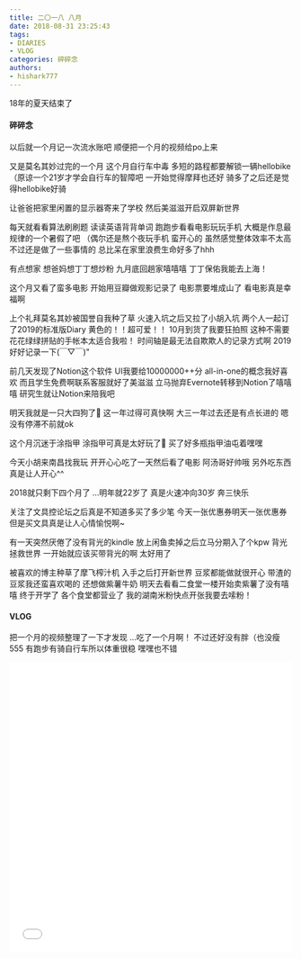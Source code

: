 ```yaml
---
title: 二〇一八 八月
date: 2018-08-31 23:25:43
tags: 
- DIARIES
- VLOG
categories: 碎碎念
authors:
- hishark777
---
```

18年的夏天结束了
<!--more-->
#### 碎碎念

以后就一个月记一次流水账吧
顺便把一个月的视频给po上来

又是莫名其妙过完的一个月
这个月自行车中毒 
多短的路程都要解锁一辆hellobike
（原谅一个21岁才学会自行车的智障吧
一开始觉得摩拜也还好
骑多了之后还是觉得hellobike好骑

让爸爸把家里闲置的显示器寄来了学校
然后美滋滋开启双屏新世界

每天就看看算法刷刷题
读读英语背背单词
跑跑步看看电影玩玩手机
大概是作息最规律的一个暑假了吧
（偶尔还是熬个夜玩手机
蛮开心的
虽然感觉整体效率不太高
不过还是做了一些事情的
总比呆在家里浪费生命好多了hhh

有点想家
想爸妈想丁丁想炒粉
九月底回趟家嘻嘻嘻
丁丁保佑我能去上海！

这个月又看了蛮多电影
开始用豆瓣做观影记录了
电影票要堆成山了
看电影真是幸福啊

上个礼拜莫名其妙被国誉自我种了草
火速入坑之后又拉了小胡入坑
两个人一起订了2019的标准版Diary
黄色的！！超可爱！！
10月到货了我要狂拍照
这种不需要花花绿绿拼贴的手帐本太适合我啦！
时间轴是最无法自欺欺人的记录方式啊
2019好好记录一下(￣▽￣)"

前几天发现了Notion这个软件
UI我要给10000000++分
all-in-one的概念我好喜欢
而且学生免费啊联系客服就好了美滋滋
立马抛弃Evernote转移到Notion了嘻嘻嘻
研究生就让Notion来陪我吧

明天我就是一只大四狗了🐶
这一年过得可真快啊
大三一年过去还是有点长进的
嗯没有停滞不前就ok

这个月沉迷于涂指甲
涂指甲可真是太好玩了💅
买了好多瓶指甲油屯着嘿嘿

今天小胡来南昌找我玩
开开心心吃了一天然后看了电影
阿汤哥好帅哦
另外吃东西真是让人开心^^

2018就只剩下四个月了
...明年就22岁了
真是火速冲向30岁
奔三快乐

关注了文具控论坛之后真是不知道多买了多少笔
今天一张优惠券明天一张优惠券
但是买文具真是让人心情愉悦啊~

有一天突然厌倦了没有背光的kindle
放上闲鱼卖掉之后立马分期入了个kpw
背光拯救世界
一开始就应该买带背光的啊 太好用了

被喜欢的博主种草了摩飞榨汁机
入手之后打开新世界
豆浆都能做就很开心
带渣的豆浆我还蛮喜欢喝的
还想做紫薯牛奶
明天去看看二食堂一楼开始卖紫薯了没有嘻嘻
终于开学了 各个食堂都营业了
我的湖南米粉快点开张我要去嗦粉！

#### VLOG

把一个月的视频整理了一下才发现
...吃了一个月啊！
不过还好没有胖（也没瘦555
有跑步有骑自行车所以体重很稳
嘿嘿也不错

<iframe src="//player.bilibili.com/player.html?aid=35639846&cid=62506092&page=1" scrolling="no" border="0" frameborder="no" framespacing="0" allowfullscreen="true" width="100%" height="515"> </iframe>

